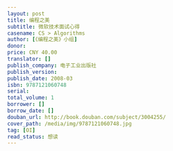 ```yaml
---
layout: post
title: 编程之美
subtitle: 微软技术面试心得
casename: CS > Algorithms
author: [《编程之美》小组]
donor: 
price: CNY 40.00
translator: []
publish_company: 电子工业出版社
publish_version: 
publish_date: 2008-03
isbn: 9787121060748
serial: 
total_volume: 1
borrower: []
borrow_date: []
douban_url: http://book.douban.com/subject/3004255/
cover_path: /media/img/9787121060748.jpg
tag: [OI]
read_status: 想读
---
```

